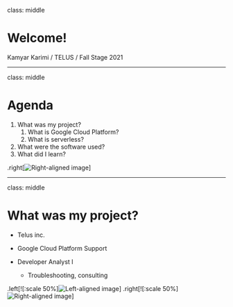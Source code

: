 class: middle

# Welcome!

Kamyar Karimi / TELUS / Fall Stage 2021

---

class: middle

# Agenda

1. What was my project? 
   1. What is Google Cloud Platform?
   2. What is serverless?
2. What were the software used?
3. What did I learn?

.right[![Right-aligned image](https://c.tenor.com/tvFWFDXRrmMAAAAd/blow-mind-mind-blown.gif)]

---

class: middle

# What was my project?

- Telus inc.
- Google Cloud Platform Support
  
- Developer Analyst I
  - Troubleshooting, consulting


.left[![:scale 50%]![Left-aligned image](https://images.ctfassets.net/3cqlnin176yn/6Ijdf9MuukcyuWKWWigaSY/ae1d0b98f328d3f73b485e82ee8ed85f/LogoCOLOR_Telus_0.png)]
.right[![:scale 50%]![Right-aligned image](https://i.pinimg.com/originals/f8/69/2c/f8692cb6767a74417c015360cd453b5b.gif)]